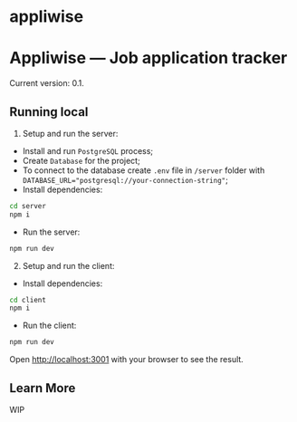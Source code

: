 # appliwise
# Appliwise — Job application tracker
Current version: 0.1.

## Running local

1. Setup and run the server:

- Install and run `PostgreSQL` process;
- Create `Database` for the project;
- To connect to the database create `.env` file in `/server` folder with `DATABASE_URL="postgresql://your-connection-string"`;
- Install dependencies:
```bash
cd server
npm i
```
- Run the server:
```bash
npm run dev
```

2. Setup and run the client:
- Install dependencies:
```bash
cd client
npm i
```
- Run the client:
```bash
npm run dev
```


Open [http://localhost:3001](http://localhost:3001) with your browser to see the result.

## Learn More

WIP